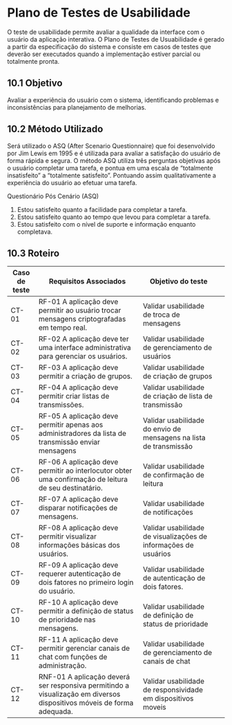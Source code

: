 # Plano de Testes de Usabilidade

O teste de usabilidade permite avaliar a qualidade da interface com o usuário da aplicação interativa. O Plano de Testes de Usuabilidade é gerado a partir da especificação do sistema e consiste em casos de testes que deverão ser executados quando a implementação estiver parcial ou totalmente pronta.

## 10.1 Objetivo

Avaliar a experiência do usuário com o sistema, identificando problemas e inconsistências para planejamento de melhorias.

## 10.2 Método Utilizado

Será utilizado o ASQ (After Scenario Questionnaire) que foi desenvolvido por Jim Lewis em 1995 e é utilizada para avaliar a satisfação do usuário de forma rápida e segura.
O método ASQ utiliza três perguntas objetivas após o usuário completar uma tarefa, e pontua em uma escala de “totalmente insatisfeito” a “totalmente satisfeito”. Pontuando assim qualitativamente a experiência do usuário ao efetuar uma tarefa.

Questionário Pós Cenário (ASQ)
1. Estou satisfeito quanto a facilidade para completar a tarefa.
2. Estou satisfeito quanto ao tempo que levou para completar a tarefa.
3. Estou satisfeito com o nível de suporte e informação enquanto completava.

## 10.3 Roteiro

|Caso de teste | Requisitos Associados  | Objetivo do teste ||
|------|-----------------------------------------|----|----|
|CT-01 |RF-01 A aplicação deve permitir ao usuário trocar mensagens criptografadas em tempo real. | Validar usabilidade de troca de mensagens | |
|CT-02 |RF-02 A aplicação deve ter uma interface administrativa para gerenciar os usuários. | Validar usabilidade de gerenciamento de usuários ||
|CT-03 |RF-03 A aplicação deve permitir a criação de grupos. | Validar usabilidade de criação de grupos | |
|CT-04 |RF-04 A aplicação deve permitir criar listas de transmissões. | Validar usabilidade de criação de lista de transmissão | |
|CT-05 |RF-05 A aplicação deve permitir apenas aos administradores da lista de transmissão enviar mensagens | Validar usabilidade do envio de mensagens na lista de transmissão ||
|CT-06 |RF-06 A aplicação deve permitir ao interlocutor obter uma confirmação de leitura de seu destinatário. | Validar usabilidade de confirmação de leitura ||
|CT-07 |RF-07 A aplicação deve disparar notificações de mensagens. | Validar usabilidade de notificações ||
|CT-08 |RF-08 A aplicação deve permitir visualizar informações básicas dos usuários. | Validar usabilidade de visualizações de informações de usuários ||
|CT-09 |RF-09 A aplicação deve requerer autenticação de dois fatores no primeiro login do usuário.  | Validar usabilidade de autenticação de dois fatores. ||
|CT-10 |RF-10 A aplicação deve permitir a definição de status de prioridade nas mensagens.  | Validar usabilidade de definição de status de prioridade ||
|CT-11 |RF-11 A aplicação deve permitir gerenciar canais de chat com funções de administração.  | Validar usabilidade de gerenciamento de canais de chat ||
|CT-12 |RNF-01 A aplicação deverá ser responsiva permitindo a visualização em diversos dispositivos móveis de forma adequada. | Validar usabilidade de responsividade em dispositivos moveis ||
